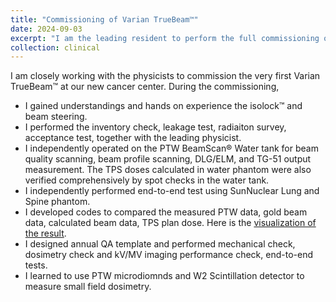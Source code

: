 ```yaml
---
title: "Commissioning of Varian TrueBeam™"
date: 2024-09-03
excerpt: "I am the leading resident to perform the full commissioning of the very first Varian TrueBeam™ at our new cancer center. I independently operated on the PTW BeamScan® Water tank for beam quality scanning, beam profile scanning, DLG/ELM, and TG-51 output measurement. I designe the annual QA template and drafted the commissioning report. **Please click the title to see my major contribution!**"
collection: clinical
---
```


I am closely working with the physicists to commission the very first Varian TrueBeam™ at our new cancer center. During the commissioning, 
- I gained understandings and hands on experience the isolock™ and beam steering. 
- I performed the inventory check, leakage test, radiaiton survey, acceptance test, together with the leading physicist. 
- I independently operated on the PTW BeamScan® Water tank for beam quality scanning, beam profile scanning, DLG/ELM, and TG-51 output measurement. The TPS doses calculated in water phantom were also verified comprehensively by spot checks in the water tank. 
- I independently performed end-to-end test using SunNuclear Lung and Spine phantom.
- I developed codes to compared the measured PTW data, gold beam data, calculated beam data, TPS plan dose. Here is the [visualization of the result](/files/TB3Report.pdf).
- I designed annual QA template and performed mechanical check, dosimetry check and kV/MV imaging performance check, end-to-end tests.
- I learned to use PTW microdiomnds and W2 Scintillation detector to measure small field dosimetry.